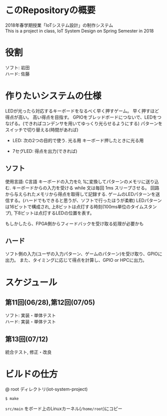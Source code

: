 # このRepositoryの概要
2018年春学期授業「IoTシステム設計」の制作システム  
This is a project in class, IoT System Design on Spring Semester in 2018

# 役割
ソフト: 岩田  
ハード: 佐藤

# 作りたいシステムの仕様
LEDが光ったら対応するキーボードをなるべく早く押すゲーム。
早く押すほど得点が高い。
高い得点を目指す。
GPIOをブレッドボードにつないで、LEDをつなげる。(できればコンデンサを用いてゆっくり光らせるようにする)
パターンをスイッチで切り替える(時間があれば)

* LED: 次の2つの目的で使う.
光る用
キーボード押したときに光る用

* 7セグLED:
得点を出力(できれば)

## ソフト
使用言語: C言語
キーボードの入力を0, 1に変換してパターンのメモリに送り込む.
キーボードからの入力を受ける while 文は毎回 1ms スリープさせる。
回路から与えられたメモリから得点を取得して記録する.
ゲームのLEDパターンを送信する。(ハードでもできると思うが、ソフトで行ったほうが柔軟)
LEDパターンは16ビットで構成され, 上8ビットは点灯する時刻(100ms単位のタイムスタンプ), 下8ビットは点灯するLEDの位置を表す。

もしかしたら、FPGA側からフィードバックを受け取る処理が必要かも

## ハード
ソフト側の入力(ユーザの入力パターン、ゲームのパターン)を受け取り、GPIOに出力。
また、タイミングに応じて得点を計算し、GPIO or HPCに出力。

# スケジュール
## 第11回(06/28),第12回(07/05)
ソフト: 実装・単体テスト  
ハード: 実装・単体テスト

## 第13回(07/12)
統合テスト, 修正・改良  

# ビルドの仕方
@ root ディレクトリ(iot-system-project)  
```
$ make
```
`src/main` をボード上のLinuxカーネル(`/home/root`)にコピー
